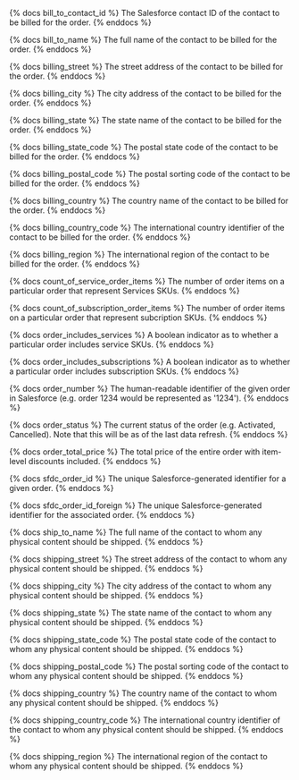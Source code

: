 {% docs bill_to_contact_id %}
The Salesforce contact ID of the contact to be billed for the order.
{% enddocs %}

{% docs bill_to_name %}
The full name of the contact to be billed for the order.
{% enddocs %}

{% docs billing_street %}
The street address of the contact to be billed for the order.
{% enddocs %}

{% docs billing_city %}
The city address of the contact to be billed for the order.
{% enddocs %}

{% docs billing_state %}
The state name of the contact to be billed for the order.
{% enddocs %}

{% docs billing_state_code %}
The postal state code of the contact to be billed for the order.
{% enddocs %}

{% docs billing_postal_code %}
The postal sorting code of the contact to be billed for the order.
{% enddocs %}

{% docs billing_country %}
The country name of the contact to be billed for the order.
{% enddocs %}

{% docs billing_country_code %}
The international country identifier of the contact to be billed for the order.
{% enddocs %}

{% docs billing_region %}
The international region of the contact to be billed for the order.
{% enddocs %}

{% docs count_of_service_order_items %}
The number of order items on a particular order that represent Services SKUs.
{% enddocs %}

{% docs count_of_subscription_order_items %}
The number of order items on a particular order that represent subcription SKUs.
{% enddocs %}

{% docs order_includes_services %}
A boolean indicator as to whether a particular order includes service SKUs. 
{% enddocs %}

{% docs order_includes_subscriptions %}
A boolean indicator as to whether a particular order includes subscription SKUs. 
{% enddocs %}

{% docs order_number %}
The human-readable identifier of the given order in Salesforce (e.g. order 1234 would be represented as '1234').
{% enddocs %}

{% docs order_status %}
The current status of the order (e.g. Activated, Cancelled). Note that this will be as of the last data refresh.
{% enddocs %}

{% docs order_total_price %}
The total price of the entire order with item-level discounts included.
{% enddocs %}

{% docs sfdc_order_id %}
The unique Salesforce-generated identifier for a given order.
{% enddocs %}

{% docs sfdc_order_id_foreign %}
The unique Salesforce-generated identifier for the associated order.
{% enddocs %}

{% docs ship_to_name %}
The full name of the contact to whom any physical content should be shipped.
{% enddocs %}

{% docs shipping_street %}
The street address of the contact to whom any physical content should be shipped.
{% enddocs %}

{% docs shipping_city %}
The city address of the contact to whom any physical content should be shipped.
{% enddocs %}

{% docs shipping_state %}
The state name of the contact to whom any physical content should be shipped.
{% enddocs %}

{% docs shipping_state_code %}
The postal state code of the contact to whom any physical content should be shipped.
{% enddocs %}

{% docs shipping_postal_code %}
The postal sorting code of the contact to whom any physical content should be shipped.
{% enddocs %}

{% docs shipping_country %}
The country name of the contact to whom any physical content should be shipped.
{% enddocs %}

{% docs shipping_country_code %}
The international country identifier of the contact to whom any physical content should be shipped.
{% enddocs %}

{% docs shipping_region %}
The international region of the contact to whom any physical content should be shipped.
{% enddocs %}